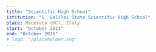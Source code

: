 ```yaml
---
title: "Scientific High School"
istitution: "G. Galilei State Scientific High School"
place: Macerata (MC), Italy
start: "October 2011"
end: "October 2016"
# logo: "/placeholder.svg"
---
```

